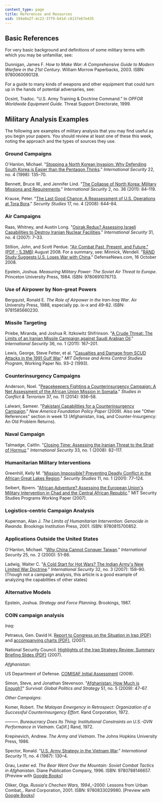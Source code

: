```yaml
---
content_type: page
title: References and Resources
uid: 194a0a2f-dc22-37f9-b41d-c8137e67e435
---
```


Basic References
----------------

For very basic background and definitions of some military terms with which you may be unfamiliar, see:

Dunnigan, James F. _How to Make War: A Comprehensive Guide to Modern Warfare in the 21st Century_. William Morrow Paperbacks, 2003. ISBN: 9780060090128.

For a guide to many kinds of weapons and other equipment that could turn up in the hands of potential adversaries, see:

Dcsint, Tradoc. "U.S. Army Training & Doctrine Command." In _OPFOR Worldwide Equipment Guide._ Threat Support Directorate, 1999.

Military Analysis Examples
--------------------------

The following are examples of military analysis that you may find useful as you begin your papers. You should review at least one of these this week, noting the approach and the types of sources they use.

### Ground Campaigns

O'Hanlon, Michael. "[Stopping a North Korean Invasion: Why Defending South Korea is Easier than the Pentagon Thinks](http://www.jstor.org/stable/2539242)." _International Security_ 22, no. 4 (1998): 135–70.

Bennett, Bruce W., and Jennifer Lind. "[The Collapse of North Korea: Military Missions and Requirements](https://www.semanticscholar.org/paper/The-Collapse-of-North-Korea%3A-Military-Missions-and-Bennett-Lind/e8f05651a218083178628a351874e8b687794e11)." _International Security_ 2, no. 36 (2011): 84–119.

Krause, Peter. "[The Last Good Chance: A Reassessment of U.S. Operations at Tora Bora](http://dx.doi.org/10.1080/09636410802508030)." _Security Studies_ 17, no. 4 (2008): 644–84.

### Air Campaigns

Raas, Whitney, and Austin Long. "[Osirak Redux? Assessing Israeli Capabilities to Destroy Iranian Nuclear Facilities](https://muse.jhu.edu/article/213649)." _International Security_ 31, no. 4 (2007): 7–33.

Stillion, John, and Scott Perdue. [](https://www.defenseindustrydaily.com/files/2008_RAND_Pacific_View_Air_Combat_Briefing.pdf)["Air Combat Past, Present, and Future." (PDF - 5.3MB)](https://www.defenseindustrydaily.com/files/2008_RAND_Pacific_View_Air_Combat_Briefing.pdf) August 2008. For a summary, see: Minnick, Wendell. "[RAND Study Suggests U.S. Loses War with China](https://www.strategypage.com/militaryforums/30-103539.aspx#startofcomments)." DefenseNews.com, 16 October 2008.

Epstein, Joshua. _Measuring Military Power: The Soviet Air Threat to Europe_. Princeton University Press, 1984. ISBN: 9780691076713.

### Use of Airpower by Non-great Powers

Bergquist, Ronald E. _The Role of Airpower in the Iran-Iraq War_. Air University Press, 1988, especially pp. ix–x and 49–82. ISBN: 9781585660230.

### Missile Targeting

Priebe, Miranda, and Joshua R. Itzkowitz Shifrinson. "[A Crude Threat: The Limits of an Iranian Missile Campaign against Saudi Arabian Oil](http://dx.doi.org/10.1162/ISEC_a_00048)." _International Security_ 36, no. 1 (2011): 167–201.

Lewis, George, Steve Fetter, et al. "[Casualties and Damage from SCUD Attacks in the 1991 Gulf War](http://www.isn.ethz.ch/Digital-Library/Publications/Detail/?lang=en&id=19691)." _MIT Defense and Arms Control Studies Program_, Working Paper No. 93–2 (1993).

### Counterinsurgency Campaigns

Anderson, Noel. "[Peacekeepers Fighting a Counterinsurgency Campaign: A Net Assessment of the African Union Mission in Somalia](http://dx.doi.org/10.1080/1057610X.2014.952260)." _Studies in Conflict & Terrorism_ 37, no. 11 (2014): 936–58.

Lalwani, Sameer. "[Pakistani Capabilities for a Counterinsurgency Campaign](https://gpspakistan.wordpress.com/2009/09/18/pakistani-capabilities-for-a-counterinsurgency-campaign-a-net-assessment/)." _New America Foundation Policy Paper_ (2009). Also see "Other References" section in week 13 (Afghanistan, Iraq, and Counter-Insurgency: An Old Problem Returns).

### Naval Campaign

Talmadge, Caitlin. "[Closing Time: Assessing the Iranian Threat to the Strait of Hormuz](https://www.belfercenter.org/publication/closing-time-assessing-iranian-threat-strait-hormuz)." _International Security_ 33, no. 1 (2008): 82–117.

### Humanitarian Military Interventions

Greenhill, Kelly M. "[Mission Impossible? Preventing Deadly Conflict in the African Great Lakes Region](http://dx.doi.org/10.1080/714005314)." _Security Studies_ 11, no. 1 (2001): 77–124.

Seibert, Bjoern. "[African Adventure? Assessing the European Union's Military Intervention in Chad and the Central African Republic](http://www.isn.ethz.ch/Digital-Library/Publications/Detail/?lng=en&id=57310)." MIT Security Studies Programs Working Paper (2007).

### Logistics-centric Campaign Analysis

Kuperman, Alan J. _The Limits of Humanitarian Intervention: Genocide in Rwanda_. Brookings Institution Press, 2001. ISBN: 9780815700852.

### Applications Outside the United States

O'Hanlon, Michael. "[Why China Cannot Conquer Taiwan](http://www.jstor.org/stable/2626753)." _International Security_ 25, no. 2 (2000): 51–86.

Ladwig, Walter C. "[A Cold Start for Hot Wars? The Indian Army's New Limited War Doctrine](https://www.semanticscholar.org/paper/A-Cold-Start-for-Hot-Wars-The-Indian-Army%27s-New-War-Ladwig/b1e75df0cbf8d5350a199ead4ed408c98c6a5942)." _International Security_ 32, no. 3 (2007): 158–90. (Though not a campaign analysis, this article is a good example of analyzing the capabilities of other states)

### Alternative Models

Epstein, Joshua. _Strategy and Force Planning_. Brookings, 1987.

### COIN campaign analysis

_Iraq_:

Petraeus, Gen. David H. [Report to Congress on the Situation in Iraq (PDF)](http://www.comw.org/warreport/fulltext/070911petraeus.pdf) and [accompanying charts (PDF)](http://www.longwarjournal.org/multimedia/General%20Petraeus%20Testimony%20Slides%2010%20September%202007.pdf), (2007).

National Security Council. [Highlights of the Iraq Strategy Review: Summary Briefing Slides (PDF)](https://2001-2009.state.gov/documents/organization/78696.pdf) (2007).

_Afghanistan_:

US Department of Defense. [COMISAF Initial Assessment](http://www.washingtonpost.com/wp-dyn/content/article/2009/09/21/AR2009092100110.html) (2009).

Simon, Steve, and Jonathan Stevenson. "[Afghanistan: How Much is Enough?](https://www.iiss.org/en/publications/survival/sections/2009-5f8e/survival--global-politics-and-strategy-october-november-2009-ce61/51-5-05-simon-and-stevenson-2b92)" _Survival: Global Politics and Strategy_ 51, no. 5 (2009): 47–67.

_Other Campaigns_:

Komer, Robert. _The Malayan Emergency in Retrospect: Organization of a Successful Counterinsurgency Effort_. Rand Corporation, 1972.

———. _Bureaucracy Does Its Thing: Institutional Constraints on U.S.-GVN Performance in Vietnam_. Ca\[lif.\] Rand, 1972.

Krepinevich, Andrew. _The Army and Vietnam_. The Johns Hopkins University Press, 1986.

Spector, Ronald. "[U.S. Army Strategy in the Vietnam War](http://www.jstor.org/stable/2538840)." _International Security_ 11, no. 4 (1987): 130–4.

Grau, Lester ed. _The Bear Went Over the Mountain: Soviet Combat Tactics in Afghanistan_. Diane Publication Company, 1996. ISBN: 9780788146657. \[Preview with [Google Books](http://books.google.com/books?id=yOtThPNqKP8C&pg=PAfrontcover)\]

Oliker, Olga. _Russia's Chechen Wars, 1994__–2000: Lessons from Urban Combat_. Rand Corporation, 2001. ISBN: 9780833029980. \[Preview with [Google Books](http://books.google.com/books?id=N9CJ1NqNQzwC&pg=Pafrontcover)\]